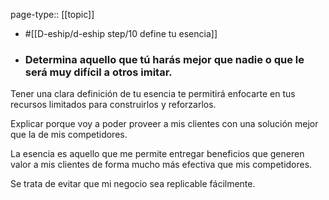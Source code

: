 page-type:: [[topic]]

- #[[D-eship/d-eship step/10 define tu esencia]]

- ### Determina aquello que tú harás mejor que nadie o que le será muy difícil a otros imitar.

Tener una clara definición de tu esencia te permitirá enfocarte en tus recursos limitados para construirlos y reforzarlos.

Explicar porque voy a poder proveer a mis clientes con una solución mejor que la de mis competidores.

La esencia es aquello que me permite entregar beneficios que generen valor a mis clientes de forma mucho más efectiva que mis competidores.

Se trata de evitar que mi negocio sea replicable fácilmente.



